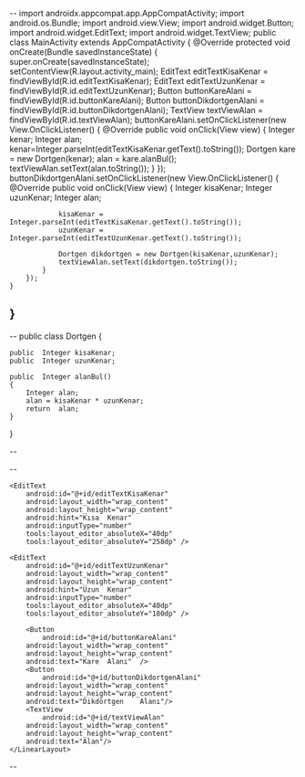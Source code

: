 --
import	androidx.appcompat.app.AppCompatActivity;
import	android.os.Bundle;
import	android.view.View;
import	android.widget.Button;
import	android.widget.EditText;
import	android.widget.TextView;
public class MainActivity extends AppCompatActivity
{
    @Override
    protected	void	onCreate(Bundle	savedInstanceState)
    {
        super.onCreate(savedInstanceState);
        setContentView(R.layout.activity_main);
        EditText editTextKisaKenar = findViewById(R.id.editTextKisaKenar);
        EditText editTextUzunKenar = findViewById(R.id.editTextUzunKenar);
        Button buttonKareAlani	= findViewById(R.id.buttonKareAlani);
        Button buttonDikdortgenAlani = findViewById(R.id.buttonDikdortgenAlani);
        TextView textViewAlan = findViewById(R.id.textViewAlan);
        buttonKareAlani.setOnClickListener(new View.OnClickListener()
        {
            @Override
            public void onClick(View view)
            {
                Integer	kenar;
                Integer	alan;
                kenar=Integer.parseInt(editTextKisaKenar.getText().toString());
                Dortgen kare = new	Dortgen(kenar);
                alan = kare.alanBul();
                textViewAlan.setText(alan.toString());
            }
        });
        buttonDikdortgenAlani.setOnClickListener(new View.OnClickListener()
        {
            @Override
            public void onClick(View view)
            {
                Integer	kisaKenar;
                Integer	uzunKenar;
                Integer	alan;

                kisaKenar = Integer.parseInt(editTextKisaKenar.getText().toString());
                uzunKenar = Integer.parseInt(editTextUzunKenar.getText().toString());

                Dortgen	dikdortgen = new Dortgen(kisaKenar,uzunKenar);
                textViewAlan.setText(dikdortgen.toString());
            }
        });
    }
}
--






--
public class Dortgen
{

    public	Integer	kisaKenar;
    public	Integer	uzunKenar;

    public	Integer	alanBul()
    {
        Integer	alan;
        alan = kisaKenar * uzunKenar;
        return	alan;
    }
}

--



--
<LinearLayout
        android:layout_width="wrap_content"
    android:layout_height="wrap_content"
    android:orientation="vertical"
    app:layout_constraintBottom_toBottomOf="parent"
    app:layout_constraintEnd_toEndOf="parent"
    app:layout_constraintStart_toStartOf="parent"
    app:layout_constraintTop_toTopOf="parent">

    <EditText
        android:id="@+id/editTextKisaKenar"
        android:layout_width="wrap_content"
        android:layout_height="wrap_content"
        android:hint="Kısa	Kenar"
        android:inputType="number"
        tools:layout_editor_absoluteX="40dp"
        tools:layout_editor_absoluteY="258dp" />

    <EditText
        android:id="@+id/editTextUzunKenar"
        android:layout_width="wrap_content"
        android:layout_height="wrap_content"
        android:hint="Uzun	Kenar"
        android:inputType="number"
        tools:layout_editor_absoluteX="40dp"
        tools:layout_editor_absoluteY="180dp" />

        <Button
            android:id="@+id/buttonKareAlani"
        android:layout_width="wrap_content"
        android:layout_height="wrap_content"
        android:text="Kare	Alanı"	/>
        <Button
            android:id="@+id/buttonDikdortgenAlani"
        android:layout_width="wrap_content"
        android:layout_height="wrap_content"
        android:text="Dikdörtgen	Alanı"/>
        <TextView
            android:id="@+id/textViewAlan"
        android:layout_width="wrap_content"
        android:layout_height="wrap_content"
        android:text="Alan"/>
    </LinearLayout>
--
